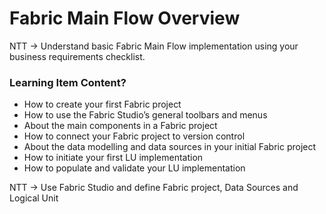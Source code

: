 # Fabric Main Flow Overview

NTT -> Understand basic Fabric Main Flow implementation using your business requirements checklist.

 

### Learning Item Content?

- How to create your first Fabric project
- How to use the Fabric Studio’s general toolbars and menus
- About the main components in a Fabric project 
- How to connect your Fabric project to version control
- About the data modelling and data sources in your initial Fabric project 
- How to initiate your first LU implementation 
- How to populate and validate your LU implementation

 
NTT -> Use Fabric Studio and define Fabric project, Data Sources and Logical Unit
